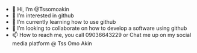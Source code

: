 - 👋 Hi, I’m @Tssomoakin
- 👀 I’m interested in github
- 🌱 I’m currently learning how to use github
- 💞️ I’m looking to collaborate on how to develop a software using github
- 📫 How to reach me, you call 09036643229 or Chat me up on my social media platform @ Tss Omo Akin

<!---
Tssomoakin/Tssomoakin is a ✨ special ✨ repository because its `README.md` (this file) appears on your GitHub profile.
You can click the Preview link to take a look at your changes.
--->
